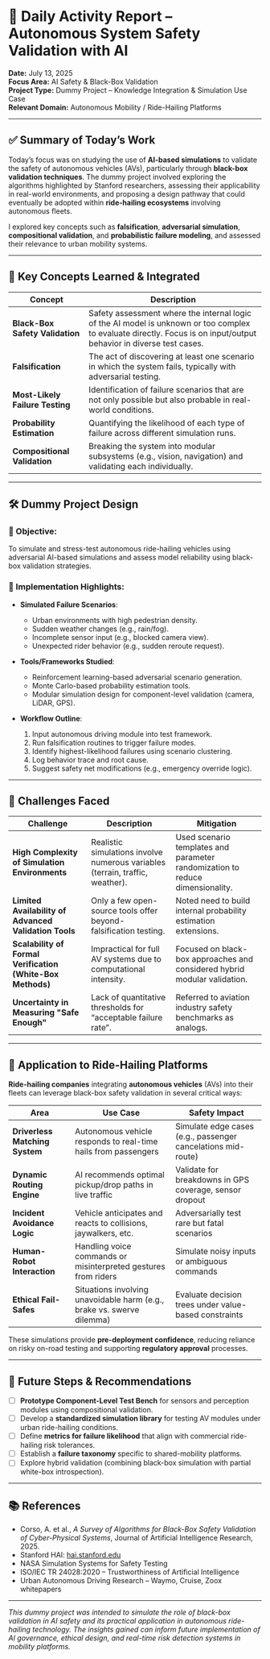 # 📘 Daily Activity Report – Autonomous System Safety Validation with AI  
**Date:** July 13, 2025  
**Focus Area:** AI Safety & Black-Box Validation  
**Project Type:** Dummy Project – Knowledge Integration & Simulation Use Case  
**Relevant Domain:** Autonomous Mobility / Ride-Hailing Platforms  

---

## ✅ Summary of Today’s Work

Today’s focus was on studying the use of **AI-based simulations** to validate the safety of autonomous vehicles (AVs), particularly through **black-box validation techniques**. The dummy project involved exploring the algorithms highlighted by Stanford researchers, assessing their applicability in real-world environments, and proposing a design pathway that could eventually be adopted within **ride-hailing ecosystems** involving autonomous fleets.

I explored key concepts such as **falsification**, **adversarial simulation**, **compositional validation**, and **probabilistic failure modeling**, and assessed their relevance to urban mobility systems.

---

## 🧠 Key Concepts Learned & Integrated

| Concept | Description |
|--------|-------------|
| **Black-Box Safety Validation** | Safety assessment where the internal logic of the AI model is unknown or too complex to evaluate directly. Focus is on input/output behavior in diverse test cases. |
| **Falsification** | The act of discovering at least one scenario in which the system fails, typically with adversarial testing. |
| **Most-Likely Failure Testing** | Identification of failure scenarios that are not only possible but also probable in real-world conditions. |
| **Probability Estimation** | Quantifying the likelihood of each type of failure across different simulation runs. |
| **Compositional Validation** | Breaking the system into modular subsystems (e.g., vision, navigation) and validating each individually. |

---

## 🛠️ Dummy Project Design

### 🧪 Objective:
To simulate and stress-test autonomous ride-hailing vehicles using adversarial AI-based simulations and assess model reliability using black-box validation strategies.

### 🔧 Implementation Highlights:

- **Simulated Failure Scenarios**:
  - Urban environments with high pedestrian density.
  - Sudden weather changes (e.g., rain/fog).
  - Incomplete sensor input (e.g., blocked camera view).
  - Unexpected rider behavior (e.g., sudden reroute request).

- **Tools/Frameworks Studied**:
  - Reinforcement learning-based adversarial scenario generation.
  - Monte Carlo-based probability estimation tools.
  - Modular simulation design for component-level validation (camera, LiDAR, GPS).

- **Workflow Outline**:
  1. Input autonomous driving module into test framework.
  2. Run falsification routines to trigger failure modes.
  3. Identify highest-likelihood failures using scenario clustering.
  4. Log behavior trace and root cause.
  5. Suggest safety net modifications (e.g., emergency override logic).

---

## 🧗 Challenges Faced

| Challenge | Description | Mitigation |
|----------|-------------|------------|
| **High Complexity of Simulation Environments** | Realistic simulations involve numerous variables (terrain, traffic, weather). | Used scenario templates and parameter randomization to reduce dimensionality. |
| **Limited Availability of Advanced Validation Tools** | Only a few open-source tools offer beyond-falsification testing. | Noted need to build internal probability estimation extensions. |
| **Scalability of Formal Verification (White-Box Methods)** | Impractical for full AV systems due to computational intensity. | Focused on black-box approaches and considered hybrid modular validation. |
| **Uncertainty in Measuring "Safe Enough"** | Lack of quantitative thresholds for “acceptable failure rate”. | Referred to aviation industry safety benchmarks as analogs. |

---

## 🚖 Application to Ride-Hailing Platforms

**Ride-hailing companies** integrating **autonomous vehicles** (AVs) into their fleets can leverage black-box safety validation in several critical ways:

| Area | Use Case | Safety Impact |
|------|----------|---------------|
| **Driverless Matching System** | Autonomous vehicle responds to real-time hails from passengers | Simulate edge cases (e.g., passenger cancelations mid-route) |
| **Dynamic Routing Engine** | AI recommends optimal pickup/drop paths in live traffic | Validate for breakdowns in GPS coverage, sensor dropout |
| **Incident Avoidance Logic** | Vehicle anticipates and reacts to collisions, jaywalkers, etc. | Adversarially test rare but fatal scenarios |
| **Human-Robot Interaction** | Handling voice commands or misinterpreted gestures from riders | Simulate noisy inputs or ambiguous commands |
| **Ethical Fail-Safes** | Situations involving unavoidable harm (e.g., brake vs. swerve dilemma) | Evaluate decision trees under value-based constraints |

These simulations provide **pre-deployment confidence**, reducing reliance on risky on-road testing and supporting **regulatory approval** processes.

---

## 🔭 Future Steps & Recommendations

- [ ] **Prototype Component-Level Test Bench** for sensors and perception modules using compositional validation.
- [ ] Develop a **standardized simulation library** for testing AV modules under urban ride-hailing conditions.
- [ ] Define **metrics for failure likelihood** that align with commercial ride-hailing risk tolerances.
- [ ] Establish a **failure taxonomy** specific to shared-mobility platforms.
- [ ] Explore hybrid validation (combining black-box simulation with partial white-box introspection).

---

## 📚 References

- Corso, A. et al., *A Survey of Algorithms for Black-Box Safety Validation of Cyber-Physical Systems*, Journal of Artificial Intelligence Research, 2025.  
- Stanford HAI: [hai.stanford.edu](https://hai.stanford.edu)  
- NASA Simulation Systems for Safety Testing  
- ISO/IEC TR 24028:2020 – Trustworthiness of Artificial Intelligence  
- Urban Autonomous Driving Research – Waymo, Cruise, Zoox whitepapers

---

*This dummy project was intended to simulate the role of black-box validation in AI safety and its practical application in autonomous ride-hailing technology. The insights gained can inform future implementation of AI governance, ethical design, and real-time risk detection systems in mobility platforms.*
